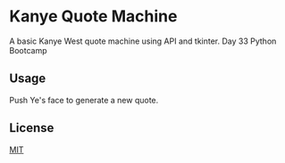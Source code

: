 # Kanye Quote Machine

A basic Kanye West quote machine using API and tkinter. Day 33 Python Bootcamp


## Usage
Push Ye's face to generate a new quote.


## License
[MIT](https://choosealicense.com/licenses/mit/)